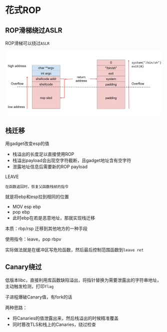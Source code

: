 # 花式ROP









## ROP滑梯绕过ASLR

ROP滑梯可以绕过`ASLR`

![image-20241123131806602](../_media/image-20241123131806602.png)





## 栈迁移

用gadget改变esp的值



- 栈溢出的长度足以直接使用ROP
- 栈溢出payload会出现空字符截断，且gadget地址含有空字符
- 泄露地址信息后需要新的ROP payload



LEAVE

```
在函数返回时，恢复父函数栈帧的指令
```

就是将ebp和esp拉到相同的位置

- MOV esp ebp
- pop ebp
- 此时ebp在若是恶意地址，那就实现栈迁移





本质：rbp/rsp 迁移到其他地方的一种手段

使用指令：leave，pop rbpv

实际做法就是在缓冲区写危险函数，然后最后控制范围函数到`leave ret`





## Canary绕过

低版本libc，直接利用库函数缺陷溢出，将指针替换为需要泄露出的字符串地址，主动触发检测，打印`flag`



子进程爆破Canary值，有fork的话



两种思路：

- 将Canaries的值泄露出来，然后栈溢出的时候精准覆盖
- 同时篡改TLS和栈上的Canaries，绕过检查

 
